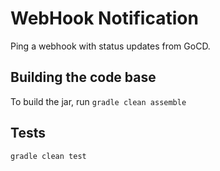# WebHook Notification

Ping a webhook with status updates from GoCD.

## Building the code base

To build the jar, run `gradle clean assemble`

## Tests

`gradle clean test`

